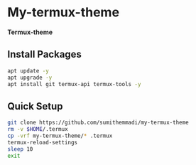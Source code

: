 # My-termux-theme
  <b>Termux-theme</b>
## Install Packages
```bash
apt update -y
apt upgrade -y
apt install git termux-api termux-tools -y
```
## Quick Setup
```bash
git clone https://github.com/sumithemmadi/my-termux-theme
rm -v $HOME/.termux
cp -vrf my-termux-theme/* .termux
termux-reload-settings
sleep 10
exit
```
